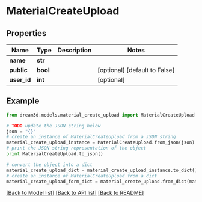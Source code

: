 # MaterialCreateUpload


## Properties
Name | Type | Description | Notes
------------ | ------------- | ------------- | -------------
**name** | **str** |  | 
**public** | **bool** |  | [optional] [default to False]
**user_id** | **int** |  | [optional] 

## Example

```python
from dream3d.models.material_create_upload import MaterialCreateUpload

# TODO update the JSON string below
json = "{}"
# create an instance of MaterialCreateUpload from a JSON string
material_create_upload_instance = MaterialCreateUpload.from_json(json)
# print the JSON string representation of the object
print MaterialCreateUpload.to_json()

# convert the object into a dict
material_create_upload_dict = material_create_upload_instance.to_dict()
# create an instance of MaterialCreateUpload from a dict
material_create_upload_form_dict = material_create_upload.from_dict(material_create_upload_dict)
```
[[Back to Model list]](../README.md#documentation-for-models) [[Back to API list]](../README.md#documentation-for-api-endpoints) [[Back to README]](../README.md)


